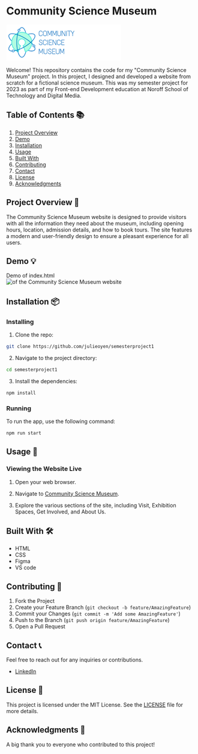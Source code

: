 # Community Science Museum

<img src="images/logodesktoplogo.png" alt="Community Science Museum Logo">

Welcome! This repository contains the code for my "Community Science Museum" project. In this project, I designed and developed a website from scratch for a fictional science museum. This was my semester project for 2023 as part of my Front-end Development education at Noroff School of Technology and Digital Media.

## Table of Contents 📚

1. [Project Overview](#project-overview-)
2. [Demo](#demo-)
3. [Installation](#installation-)
4. [Usage](#usage-)
5. [Built With](#built-with)
6. [Contributing](#contributing-)
7. [Contact](#contact-)
8. [License](#license-)
9. [Acknowledgments](#acknowledgments-)

## Project Overview 📝

The Community Science Museum website is designed to provide visitors with all the information they need about the museum, including opening hours, location, admission details, and how to book tours. The site features a modern and user-friendly design to ensure a pleasant experience for all users.

## Demo 💡

Demo of index.html <br>
<img src="images/semesterproject.gif" alt=" of the Community Science Museum website">

## Installation 📦

### Installing

1. Clone the repo:

```bash
git clone https://github.com/julieoyen/semesterproject1
```

2. Navigate to the project directory:

```bash
cd semesterproject1
```

3. Install the dependencies:

```bash
npm install
```

### Running

To run the app, use the following command:

```bash
npm run start
```

## Usage 🔧

### Viewing the Website Live

1. Open your web browser.

2. Navigate to [Community Science Museum](https://semester-project-1-julie-oyen.netlify.app/).
3. Explore the various sections of the site, including Visit, Exhibition Spaces, Get Involved, and About Us.

## Built With 🛠️

- HTML
- CSS
- Figma
- VS code

## Contributing 🤝

1. Fork the Project
2. Create your Feature Branch (`git checkout -b feature/AmazingFeature`)
3. Commit your Changes (`git commit -m 'Add some AmazingFeature'`)
4. Push to the Branch (`git push origin feature/AmazingFeature`)
5. Open a Pull Request

## Contact 📞

Feel free to reach out for any inquiries or contributions.

- [LinkedIn](https://www.linkedin.com/in/yourprofile)

## License 📜

This project is licensed under the MIT License. See the [LICENSE](LICENSE) file for more details.

## Acknowledgments 🙏

A big thank you to everyone who contributed to this project!
